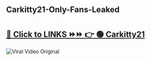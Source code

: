 
 ## Carkitty21-Only-Fans-Leaked

# <h2><a href="https://clipsfans.com/Carkitty21&ref=git">🔗 Click to LINKS ⏩⏩ 👉 🟢 Carkitty21 </a></h2>

<a href="https://clipsfans.com/Carkitty21&ref=git" rel="nofollow" data-target="animated-image.originalLink"><img src="https://i.ibb.co.com/xMMVF88/686577567.gif" alt="Viral Video Original" style="max-width: 100%; display: inline-block;" data-target="animated-image.originalImage"></a>
